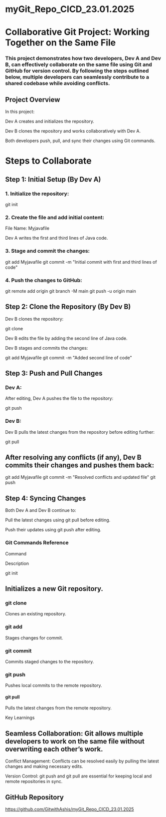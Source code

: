 #  myGit_Repo_CICD_23.01.2025


# Collaborative Git Project: Working Together on the Same File

### This project demonstrates how two developers, Dev A and Dev B, can effectively collaborate on the same file using Git and GitHub for version control. By following the steps outlined below, multiple developers can seamlessly contribute to a shared codebase while avoiding conflicts.

## Project Overview

In this project:

Dev A creates and initializes the repository.

Dev B clones the repository and works collaboratively with Dev A.

Both developers push, pull, and sync their changes using Git commands.

# Steps to Collaborate

## Step 1: Initial Setup (By Dev A)

### 1. Initialize the repository:

git init

### 2. Create the file and add initial content:

File Name: Myjavafile

Dev A writes the first and third lines of Java code.

### 3. Stage and commit the changes:

git add Myjavafile
git commit -m "Initial commit with first and third lines of code"

### 4. Push the changes to GitHub:

git remote add origin <repository-url>
git branch -M main
git push -u origin main

## Step 2: Clone the Repository (By Dev B)

Dev B clones the repository:

git clone <repository-url>

Dev B edits the file by adding the second line of Java code.

Dev B stages and commits the changes:

git add Myjavafile
git commit -m "Added second line of code"

## Step 3: Push and Pull Changes

### Dev A:

 After editing, Dev A pushes the file to the repository:

git push

### Dev B:

Dev B pulls the latest changes from the repository before editing further:

git pull

## After resolving any conflicts (if any), Dev B commits their changes and pushes them back:

git add Myjavafile
git commit -m "Resolved conflicts and updated file"
git push

## Step 4: Syncing Changes

Both Dev A and Dev B continue to:

Pull the latest changes using git pull before editing.

Push their updates using git push after editing.

### Git Commands Reference

Command

Description

git init

## Initializes a new Git repository.

### git clone

Clones an existing repository.

### git add

Stages changes for commit.

### git commit

Commits staged changes to the repository.

### git push

Pushes local commits to the remote repository.

#### git pull

Pulls the latest changes from the remote repository.

Key Learnings

## Seamless Collaboration: Git allows multiple developers to work on the same file without overwriting each other’s work.

Conflict Management: Conflicts can be resolved easily by pulling the latest changes and making necessary edits.

Version Control: git push and git pull are essential for keeping local and remote repositories in sync.

## GitHub Repository

https://github.com/GitwithAshis/myGit_Repo_CICD_23.01.2025
